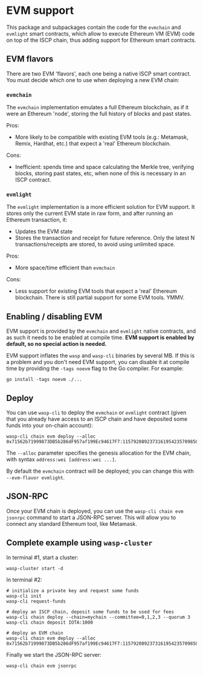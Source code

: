 # EVM support

This package and subpackages contain the code for the `evmchain` and `evmlight`
smart contracts, which allow to execute Ethereum VM (EVM) code on top of the
ISCP chain, thus adding support for Ethereum smart contracts.

## EVM flavors

There are two EVM 'flavors', each one being a native ISCP smart contract. You
must decide which one to use when deploying a new EVM chain:

### `evmchain`

The `evmchain` implementation emulates a full Ethereum blockchain, as if it
were an Ethereum 'node', storing the full history of blocks and past states.

Pros:
- More likely to be compatible with existing EVM tools (e.g.: Metamask, Remix,
  Hardhat, etc.) that expect a 'real' Ethereum blockchain.

Cons:
- Inefficient: spends time and space calculating the Merkle tree, verifying
  blocks, storing past states, etc, when none of this is necessary in an ISCP
  contract.

### `evmlight`

The `evmlight` implementation is a more efficient solution for EVM support. It
stores only the current EVM state in raw form, and after running an Ethereum
transaction, it:

- Updates the EVM state
- Stores the transaction and receipt for future reference. Only the latest N
  transactions/receipts are stored, to avoid using unlimited space.

Pros:
- More space/time efficient than `evmchain`

Cons:
- Less support for existing EVM tools that expect a 'real' Ethereum blockchain.
  There is still partial support for some EVM tools. YMMV.

## Enabling / disabling EVM

EVM support is provided by the `evmchain` and `evmlight` native contracts, and
as such it needs to be enabled at compile time. **EVM support is enabled by
default, so no special action is needed.**

EVM support inflates the `wasp` and `wasp-cli` binaries by several MB. If this
is a problem and you don't need EVM support, you can disable it at compile
time by providing the `-tags noevm` flag to the Go compiler. For example:

```
go install -tags noevm ./...
```

## Deploy

You can use `wasp-cli` to deploy the `evmchain` or `evmlight` contract (given that you
already have access to an ISCP chain and have deposited some funds into your
on-chain account):

```
wasp-cli chain evm deploy --alloc 0x71562b71999873DB5b286dF957af199Ec94617F7:115792089237316195423570985008687907853269984665640564039457584007913129639927
```

The `--alloc` parameter specifies the genesis allocation for the EVM chain,
with syntax `address:wei [address:wei ...]`.

By default the `evmchain` contract will be deployed; you can change this with
`--evm-flavor evmlight`.

## JSON-RPC

Once your EVM chain is deployed, you can use the `wasp-cli chain evm jsonrpc`
command to start a JSON-RPC server. This will allow you to connect any standard
Ethereum tool, like Metamask.

## Complete example using `wasp-cluster`

In terminal #1, start a cluster:

```
wasp-cluster start -d
```

In terminal #2:

```
# initialize a private key and request some funds
wasp-cli init
wasp-cli request-funds

# deploy an ISCP chain, deposit some funds to be used for fees
wasp-cli chain deploy --chain=mychain --committee=0,1,2,3 --quorum 3
wasp-cli chain deposit IOTA:1000

# deploy an EVM chain
wasp-cli chain evm deploy --alloc 0x71562b71999873DB5b286dF957af199Ec94617F7:115792089237316195423570985008687907853269984665640564039457584007913129639927
```

Finally we start the JSON-RPC server:

```
wasp-cli chain evm jsonrpc
```
